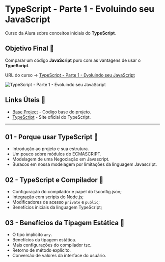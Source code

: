 # TypeScript - Parte 1 - Evoluindo seu JavaScript

Curso da Alura sobre conceitos iniciais do **TypeScript**.

## Objetivo Final &#x1F3AF;

Comparar um código **JavaScript** puro com as vantagens de usar o **TypeScript**.

URL do curso -> [TypeScript - Parte 1 - Evoluindo seu JavaScript](https://cursos.alura.com.br/course/typescript-evoluindo-javascript)

![TypeScript - Parte 1 - Evoluindo seu JavaScript](https://www.alura.com.br/assets/api/share/curso-typescript-evoluindo-javascript.png)

## Links Úteis &#x1F517;
* [Base Project](https://github.com/alura-cursos/typescript-curso-1/archive/refs/heads/arquivos-iniciais.zip) - Código base do projeto.
* [TypeScript](https://www.typescriptlang.org/) - Site oficial do TypeScript.

***

## 01 - Porque usar TypeScript &#x1F516;
* Introdução ao projeto e sua estrutura.
* Um pouco sobre módulos do ECMASCRIPT.
* Modelagem de uma Negociação em Javascript.
* Buracos em nossa modelagem por limitações da linguagem Javascript.

## 02 - TypeScript e Compilador &#x1F516;
* Configuração do compilador e papel do tsconfig.json;
* Integração com scripts do Node.js;
* Modificadores de acesso `private` e `public`;
* Benefícios iniciais da linguagem TypeScript;

## 03 - Benefícios da Tipagem Estática &#x1F516;
* O tipo implícito `any`.
* Benefícios da tipagem estática.
* Mais configurações do compilador tsc.
* Retorno de método explícito.
* Conversão de valores da interface do usuário.